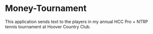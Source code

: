 # Money-Tournament
This application sends text to the players in my annual HCC Pro + NTRP tennis tournament at Hoover Country Club. 
